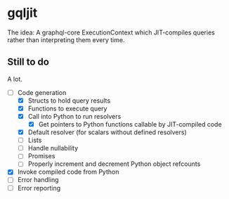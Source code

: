 # gqljit

The idea: A graphql-core ExecutionContext which JIT-compiles queries rather than interpreting them every time.

## Still to do

A lot.

- [ ] Code generation
  - [x] Structs to hold query results
  - [x] Functions to execute query
  - [x] Call into Python to run resolvers
    - [x] Get pointers to Python functions callable by JIT-compiled code
  - [x] Default resolver (for scalars without defined resolvers)
  - [ ] Lists
  - [ ] Handle nullability
  - [ ] Promises
  - [ ] Properly increment and decrement Python object refcounts
- [x] Invoke compiled code from Python
- [ ] Error handling
- [ ] Error reporting
